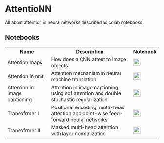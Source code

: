 # AttentioNN
All about attention in neural networks described as colab notebooks

## Notebooks

<table class="tg">
  <tr>
    <th class="tg-yw4l"><b>Name</b></th>
    <th class="tg-yw4l"><b>Description</b></th>
    <th class="tg-yw4l"><b>Notebook</b></th>
  </tr>
  <tr>
    <td class="tg-yw4l">Attention maps</td>
    <td class="tg-yw4l">How does a CNN attent to image objects </td>
    <td class="tg-yw4l"><a href="https://colab.research.google.com/github/zaidalyafeai/AttentioNN/blob/master/Attention_Maps.ipynb">
    <img src="https://colab.research.google.com/assets/colab-badge.svg" height = '23px' >
    </a></td>
  </tr>
  <tr>
    <td class="tg-yw4l">Attention in nmt</td>
    <td class="tg-yw4l">Attention mechanism in neural machine translation</td></td>
    <td class="tg-yw4l"><a href="https://colab.research.google.com/github/zaidalyafeai/AttentioNN/blob/master/Attention_in_NMT.ipynb">
    <img src="https://colab.research.google.com/assets/colab-badge.svg" height = '23px' >
    </a></td>
  </tr>
  
  <tr>
    <td class="tg-yw4l">Attention in image captioning</td>
    <td class="tg-yw4l">Attention in image captioning using sof attention and double stochastic regularization</td></td>
    <td class="tg-yw4l"><a href="https://colab.research.google.com/github/zaidalyafeai/AttentioNN/blob/master/Attention_in_Image_Captioning.ipynb">
    <img src="https://colab.research.google.com/assets/colab-badge.svg" height = '23px' >
    </a></td>
  </tr>
  
  <tr>
    <td class="tg-yw4l">Transofrmer I</td>
    <td class="tg-yw4l">Positional encoding, mutli-head attention and point-wise feed-forward neural networks</td></td>
    <td class="tg-yw4l"><a href="https://colab.research.google.com/github/zaidalyafeai/AttentioNN/blob/master/TransformerI.ipynb">
    <img src="https://colab.research.google.com/assets/colab-badge.svg" height = '23px' >
    </a></td>
  </tr>
    <tr>
    <td class="tg-yw4l">Transofrmer II</td>
    <td class="tg-yw4l">Masked multi-head attention with layer normalization</td></td>
    <td class="tg-yw4l"><a href="https://colab.research.google.com/github/zaidalyafeai/AttentioNN/blob/master/TransformerII.ipynb">
    <img src="https://colab.research.google.com/assets/colab-badge.svg" height = '23px' >
    </a></td>
  </tr>
  
</table>

